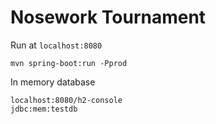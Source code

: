 # Nosework Tournament

Run at `localhost:8080`
```
mvn spring-boot:run -Pprod
```

In memory database
```
localhost:8080/h2-console
jdbc:mem:testdb 
```